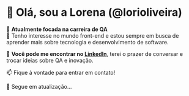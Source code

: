 # 👋 Olá, sou a Lorena (@lorioliveira)

🎯 **Atualmente focada na carreira de QA**  
🌱 Tenho interesse no mundo front-end e estou sempre em busca de aprender mais sobre tecnologia e desenvolvimento de software.

🔗 **Você pode me encontrar no [LinkedIn](https://www.linkedin.com/in/lorena-oliveira-051996/)**, terei o prazer de conversar e trocar ideias sobre QA e inovação.

📫 Fique à vontade para entrar em contato!

🌟 Segue em atualização...

